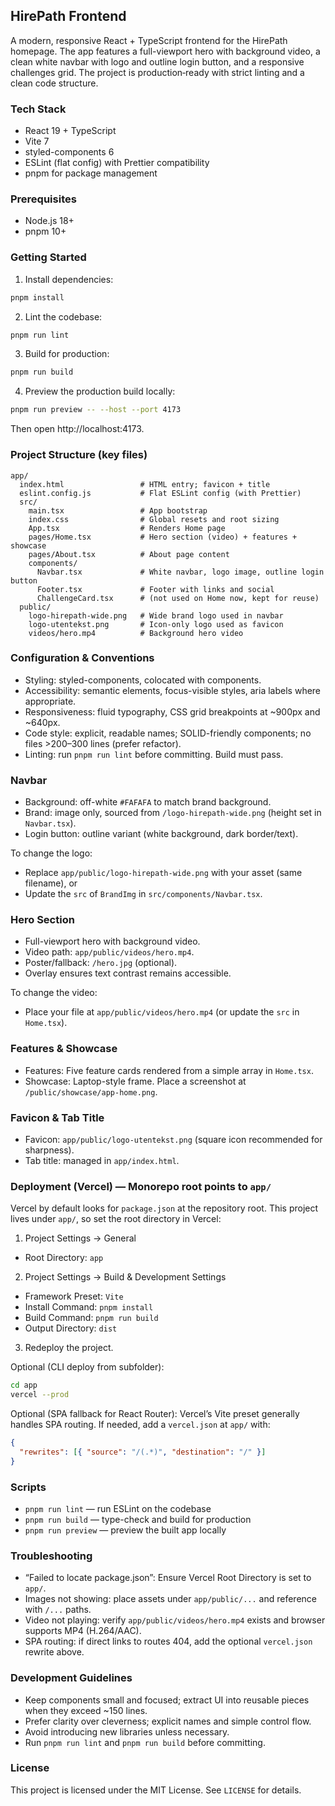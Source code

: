 ## HirePath Frontend

A modern, responsive React + TypeScript frontend for the HirePath homepage. The app features a full-viewport hero with background video, a clean white navbar with logo and outline login button, and a responsive challenges grid. The project is production‑ready with strict linting and a clean code structure.

### Tech Stack
- React 19 + TypeScript
- Vite 7
- styled-components 6
- ESLint (flat config) with Prettier compatibility
- pnpm for package management

### Prerequisites
- Node.js 18+
- pnpm 10+

### Getting Started
1. Install dependencies:
```bash
pnpm install
```
2. Lint the codebase:
```bash
pnpm run lint
```
3. Build for production:
```bash
pnpm run build
```
4. Preview the production build locally:
```bash
pnpm run preview -- --host --port 4173
```
Then open http://localhost:4173.

### Project Structure (key files)
```
app/
  index.html                 # HTML entry; favicon + title
  eslint.config.js           # Flat ESLint config (with Prettier)
  src/
    main.tsx                 # App bootstrap
    index.css                # Global resets and root sizing
    App.tsx                  # Renders Home page
    pages/Home.tsx           # Hero section (video) + features + showcase
    pages/About.tsx          # About page content
    components/
      Navbar.tsx             # White navbar, logo image, outline login button
      Footer.tsx             # Footer with links and social
      ChallengeCard.tsx      # (not used on Home now, kept for reuse)
  public/
    logo-hirepath-wide.png   # Wide brand logo used in navbar
    logo-utentekst.png       # Icon-only logo used as favicon
    videos/hero.mp4          # Background hero video
```

### Configuration & Conventions
- Styling: styled-components, colocated with components.
- Accessibility: semantic elements, focus-visible styles, aria labels where appropriate.
- Responsiveness: fluid typography, CSS grid breakpoints at ~900px and ~640px.
- Code style: explicit, readable names; SOLID-friendly components; no files >200–300 lines (prefer refactor).
- Linting: run `pnpm run lint` before committing. Build must pass.

### Navbar
- Background: off-white `#FAFAFA` to match brand background.
- Brand: image only, sourced from `/logo-hirepath-wide.png` (height set in `Navbar.tsx`).
- Login button: outline variant (white background, dark border/text).

To change the logo:
- Replace `app/public/logo-hirepath-wide.png` with your asset (same filename), or
- Update the `src` of `BrandImg` in `src/components/Navbar.tsx`.

### Hero Section
- Full-viewport hero with background video.
- Video path: `app/public/videos/hero.mp4`.
- Poster/fallback: `/hero.jpg` (optional).
- Overlay ensures text contrast remains accessible.

To change the video:
- Place your file at `app/public/videos/hero.mp4` (or update the `src` in `Home.tsx`).

### Features & Showcase
- Features: Five feature cards rendered from a simple array in `Home.tsx`.
- Showcase: Laptop-style frame. Place a screenshot at `/public/showcase/app-home.png`.

### Favicon & Tab Title
- Favicon: `app/public/logo-utentekst.png` (square icon recommended for sharpness).
- Tab title: managed in `app/index.html`.

### Deployment (Vercel) — Monorepo root points to `app/`
Vercel by default looks for `package.json` at the repository root. This project lives under `app/`, so set the root directory in Vercel:

1) Project Settings → General
- Root Directory: `app`

2) Project Settings → Build & Development Settings
- Framework Preset: `Vite`
- Install Command: `pnpm install`
- Build Command: `pnpm run build`
- Output Directory: `dist`

3) Redeploy the project.

Optional (CLI deploy from subfolder):
```bash
cd app
vercel --prod
```

Optional (SPA fallback for React Router): Vercel’s Vite preset generally handles SPA routing. If needed, add a `vercel.json` at `app/` with:
```json
{
  "rewrites": [{ "source": "/(.*)", "destination": "/" }]
}
```

### Scripts
- `pnpm run lint` — run ESLint on the codebase
- `pnpm run build` — type-check and build for production
- `pnpm run preview` — preview the built app locally

### Troubleshooting
- “Failed to locate package.json”: Ensure Vercel Root Directory is set to `app/`.
- Images not showing: place assets under `app/public/...` and reference with `/...` paths.
- Video not playing: verify `app/public/videos/hero.mp4` exists and browser supports MP4 (H.264/AAC).
- SPA routing: if direct links to routes 404, add the optional `vercel.json` rewrite above.

### Development Guidelines
- Keep components small and focused; extract UI into reusable pieces when they exceed ~150 lines.
- Prefer clarity over cleverness; explicit names and simple control flow.
- Avoid introducing new libraries unless necessary.
- Run `pnpm run lint` and `pnpm run build` before committing.

### License
This project is licensed under the MIT License. See `LICENSE` for details.
